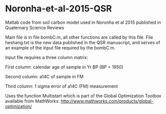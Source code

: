 # Noronha-et-al-2015-QSR
Matlab code from soil carbon model used in Noronha et al 2015 published in Quaternary Science Reviews

Main file is in file bombC.m, all other functions are called by this file.  File heshang.txt is the new data published in the QSR manuscript, and serves of an example of the input file required by the bombC.m.

Input file requires a three column matrix:

First column: calendar age of sample in Yr BP (BP = 1950)

Second column: a14C of sample in FM

Third column: 1 sigma error of a14C (FM) measurement

Uses the function Multistart which is part of the Global Optimization Toolbox available from MathWorks: http://www.mathworks.com/products/global-optimization/
